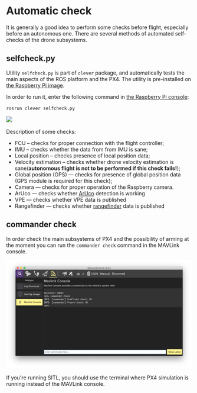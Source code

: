 # Automatic check

It is generally a good idea to perform some checks before flight, especially before an autonomous one. There are several methods of automated self-checks of the drone subsystems.

## <span>selfcheck</span>.py

Utility `selfcheck.py` is part of `clever` package, and automatically tests the main aspects of the ROS platform and the PX4. The utility is pre-installed on [the Raspberry Pi image](image.md).

In order to run it, enter the following command in [the Raspberry Pi console](ssh.md):

```(bash)
rosrun clever selfcheck.py
```

<img src="../assets/selfcheck.png">

Description of some checks:

* FCU – checks for proper connection with the flight controller;
* IMU – checks whether the data from from IMU is sane;
* Local position – checks presence of local position data;
* Velocity estimation – checks whether drone velocity estimation is sane(**autonomous flight is not to be performed if this check fails!**);
* Global position (GPS) — checks for presence of global position data (GPS module is required for this check);
* Camera — checks for proper operation of the Raspberry camera.
* ArUco — checks whether [ArUco](aruco.md) detection is working
* VPE — checks whether VPE data is published
* Rangefinder — checks whether [rangefinder](laser.md) data is published

## commander check

In order check the main subsystems of PX4 and the possibility of arming at the moment you can run the `commander check` command in the MAVLink console.

<img src="../assets/commander-check.png">

If you're running SITL, you should use the terminal where PX4 simulation is running instead of the MAVLink console.
